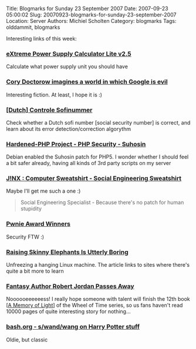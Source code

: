 Title: Blogmarks for Sunday 23 September 2007
Date: 2007-09-23 05:00:02
Slug: 20070923-blogmarks-for-sunday-23-september-2007
Location: Server
Authors: Michiel Scholten
Category: blogmarks
Tags: olddammit, blogmarks

<p>Interesting links of this week:</p>
<h3><a href="http://www.extreme.outervision.com/PSUEngine">eXtreme Power Supply Calculator Lite v2.5</a></h3>
<p>Calculate what power supply unit you should have</p>
<h3><a href="http://www.radaronline.com/from-the-magazine/2007/09/google_fiction_evil_dangerous_surveillance_control_1.php">Cory Doctorow imagines a world in which Google is evil</a></h3>
<p>Interesting fiction. At least, I hope it is :)</p>
<h3><a href="http://cgi.dit.nl/sofi.cgi">[Dutch] Controle Sofinummer</a></h3>
<p>Check whether a Dutch sofi number [social security number] is correct, and learn about its error detection/correction algorythm</p>
<h3><a href="http://www.hardened-php.net/suhosin/index.html">Hardened-PHP Project - PHP Security - Suhosin</a></h3>
<p>Debian enabled the Suhosin patch for PHP5. I wonder whether I should feel a bit safer already, having all kinds of 3rd party scripts on my server</p>
<h3><a href="http://www.jinx.com/men/sweatshirts/geek/social_engineering.html">J!NX : Computer Sweatshirt - Social Engineering Sweatshirt</a></h3>
<p>Maybe I'll get me such a one :)</p>

<blockquote><p>Social Engineering Specialist - Because there's no patch for human stupidity</p></blockquote>
<h3><a href="http://pwnie-awards.org/winners.html">Pwnie Award Winners</a></h3>
<p>Security FTW :)</p>
<h3><a href="http://blog.thedebianuser.org/?p=231">Raising Skinny Elephants Is Utterly Boring</a></h3>
<p>Unfreezing a hanging Linux machine. The article links to sites where there's quite a bit more to learn</p>
<h3><a href="http://slashdot.org/articles/07/09/17/0243230.shtml">Fantasy Author Robert Jordan Passes Away</a></h3>
<p>Noooooeeeeeess! I really hope someone with talent will finish the 12th book [<a href="http://en.wikipedia.org/wiki/A_Memory_of_Light">A Memory of Light</a>] of the Wheel of Time series, so us fans haven't read 10000 pages of quite interesting story for nothing...</p>
<h3><a href="http://bash.org/?111338">bash.org - s/wand/wang on Harry Potter stuff</a></h3>
<p>Oldie, but classic</p>
